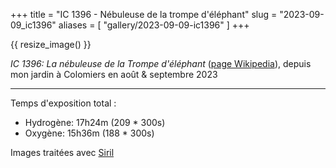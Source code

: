 +++
title = "IC 1396 - Nébuleuse de la trompe d'éléphant"
slug = "2023-09-09_ic1396"
aliases = [
  "gallery/2023-09-09-ic1396"
]
+++

{{ resize_image() }}

*IC 1396: La nébuleuse de la Trompe d'éléphant* ([page Wikipedia](https://fr.wikipedia.org/wiki/IC_1396)), depuis mon jardin à Colomiers en août & septembre 2023

---

Temps d'exposition total :
- Hydrogène: 17h24m (209 * 300s)
- Oxygène: 15h36m (188 * 300s)

Images traitées avec [Siril](https://siril.org)
